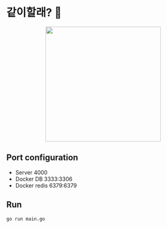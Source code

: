 # 같이할래? 🤝

<div align="center">
<img src="https://github.com/Can-U-Join-Us/CUJU-AOS/blob/master/images/initial_4.png" width="300">
</br>
</div>

## Port configuration
 - Server  4000
 - Docker DB  3333:3306
 - Docker redis 6379:6379

## Run
```
go run main.go
```
